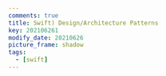 ```yaml
---
comments: true
title: Swift) Design/Architecture Patterns
key: 202106261
modify_date: 20210626
picture_frame: shadow
tags:
  - [swift]
---
```

 
